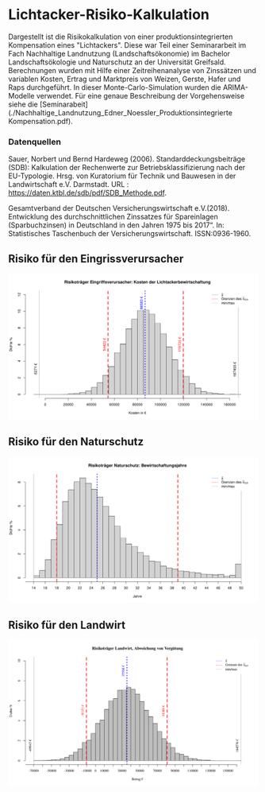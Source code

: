 # Lichtacker-Risiko-Kalkulation

Dargestellt ist die Risikokalkulation von einer produktionsintegrierten Kompensation eines "Lichtackers". Diese war Teil einer Seminararbeit im Fach Nachhaltige Landnutzung (Landschaftsökonomie) im Bachelor Landschaftsökologie und Naturschutz an der Universität Greifsald. Berechnungen wurden mit Hilfe einer Zeitreihenanalyse von Zinssätzen und variablen Kosten, Ertrag und Marktpreis von Weizen, Gerste, Hafer und Raps durchgeführt. In dieser Monte-Carlo-Simulation wurden die ARIMA-Modelle verwendet. Für eine genaue Beschreibung der Vorgehensweise siehe die [Seminarabeit](./Nachhaltige_Landnutzung_Edner_Noessler_Produktionsintegrierte Kompensation.pdf).

### Datenquellen

Sauer, Norbert und Bernd Hardeweg (2006). Standarddeckungsbeiträge (SDB): Kalkulation der
Rechenwerte zur Betriebsklassifizierung nach der EU-Typologie. Hrsg. von Kuratorium für
Technik und Bauwesen in der Landwirtschaft e.V. Darmstadt. URL : https://daten.ktbl.de/sdb/pdf/SDB_Methode.pdf.

Gesamtverband der Deutschen Versicherungswirtschaft e.V.(2018). Entwicklung des durchschnittlichen Zinssatzes für Spareinlagen (Sparbuchzinsen) in Deutschland in den Jahren
1975 bis 2017“. In: Statistisches Taschenbuch der Versicherungswirtschaft. ISSN:0936-1960.

## Risiko für den Eingrissverursacher
![Risiko für den Eingriffsverursacher](plots/risiko_verursacher.svg)

## Risiko für den Naturschutz
![Risiko für den Naturschtz](plots/risiko_naturschutz.svg)

## Risiko für den Landwirt
![Risiko für den Landwirt](plots/risiko_landwirt.svg)
